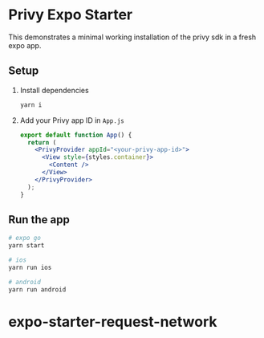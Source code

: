 # Privy Expo Starter

This demonstrates a minimal working installation of the privy sdk in a fresh
expo app.

## Setup

1. Install dependencies

   ```sh
   yarn i
   ```

1. Add your Privy app ID in `App.js`

   ```jsx
   export default function App() {
     return (
       <PrivyProvider appId="<your-privy-app-id>">
         <View style={styles.container}>
           <Content />
         </View>
       </PrivyProvider>
     );
   }
   ```

## Run the app

```sh
# expo go
yarn start

# ios
yarn run ios

# android
yarn run android
```
# expo-starter-request-network
